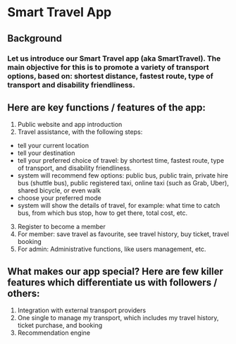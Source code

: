 # Smart Travel App

## Background 

### Let us introduce our Smart Travel app (aka SmartTravel). The main objective for this is to promote a variety of transport options, based on: shortest distance, fastest route, type of transport and disability friendliness. 

## Here are key functions / features of the app:
1. Public website and app introduction
2. Travel assistance, with the following steps:
- tell your current location
- tell your destination
- tell your preferred choice of travel: by shortest time, fastest route, type of transport, and disability friendliness.
- system will recommend few options: public bus, public train, private hire bus (shuttle bus), public registered taxi, online taxi (such as Grab, Uber), shared bicycle, or even walk
- choose your preferred mode
- system will show the details of travel, for example: what time to catch bus, from which bus stop, how to get there, total cost, etc.
3. Register to become a member
4. For member: save travel as favourite, see travel history, buy ticket, travel booking
5. For admin: Administrative functions, like users management, etc.

## What makes our app special? Here are few killer features which differentiate us with followers / others:

1. Integration with external transport providers
2. One single to manage my transport, which includes my travel history, ticket purchase, and booking
3. Recommendation engine
